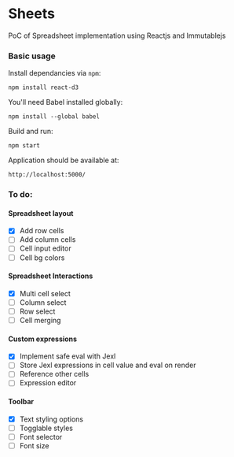 # Sheets

PoC of Spreadsheet implementation using Reactjs and Immutablejs

### Basic usage

Install dependancies via `npm`:

`npm install react-d3`

You'll need Babel installed globally:

`npm install --global babel`

Build and run:

`npm start`

Application should be available at:

`http://localhost:5000/`

### To do:

#### Spreadsheet layout

  - [x] Add row cells
  - [ ] Add column cells
  - [ ] Cell input editor
  - [ ] Cell bg colors

#### Spreadsheet Interactions

  - [x] Multi cell select
  - [ ] Column select
  - [ ] Row select
  - [ ] Cell merging

#### Custom expressions

- [x] Implement safe eval with Jexl
- [ ] Store Jexl expressions in cell value and eval on render
- [ ] Reference other cells
- [ ] Expression editor

#### Toolbar

- [x] Text styling options
- [ ] Togglable styles
- [ ] Font selector
- [ ] Font size
